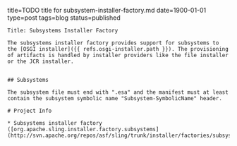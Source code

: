 title=TODO title for subsystem-installer-factory.md 
date=1900-01-01
type=post
tags=blog
status=published
~~~~~~
Title: Subsystems Installer Factory

The subsystems installer factory provides support for subsystems to the [OSGI installer]({{ refs.osgi-installer.path }}). The provisioning of artifacts is handled by installer providers like the file installer or the JCR installer.


## Subsystems
 	 
The subsystem file must end with ".esa" and the manifest must at least contain the subsystem symbolic name "Subsystem-SymbolicName" header.

# Project Info

* Subsystems installer factory ([org.apache.sling.installer.factory.subsystems](http://svn.apache.org/repos/asf/sling/trunk/installer/factories/subsystems))

